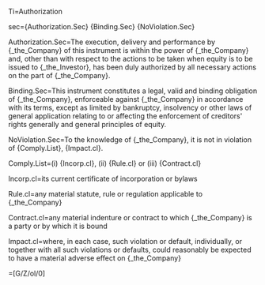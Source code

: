 Ti=Authorization

sec={Authorization.Sec}  {Binding.Sec}  {NoViolation.Sec}

Authorization.Sec=The execution, delivery and performance by {_the_Company} of this instrument is within the power of {_the_Company} and, other than with respect to the actions to be taken when equity is to be issued to {_the_Investor}, has been duly authorized by all necessary actions on the part of {_the_Company}.

Binding.Sec=This instrument constitutes a legal, valid and binding obligation of {_the_Company}, enforceable against {_the_Company} in accordance with its terms, except as limited by bankruptcy, insolvency or other laws of general application relating to or affecting the enforcement of creditors' rights generally and general principles of equity.

NoViolation.Sec=To the knowledge of {_the_Company}, it is not in violation of {Comply.List}, {Impact.cl}.

Comply.List=(i) {Incorp.cl}, (ii) {Rule.cl} or (iii) {Contract.cl}

Incorp.cl=its current certificate of incorporation or bylaws

Rule.cl=any material statute, rule or regulation applicable to {_the_Company}

Contract.cl=any material indenture or contract to which {_the_Company} is a party or by which it is bound

Impact.cl=where, in each case, such violation or default, individually, or together with all such violations or defaults, could reasonably be expected to have a material adverse effect on {_the_Company}

=[G/Z/ol/0]
